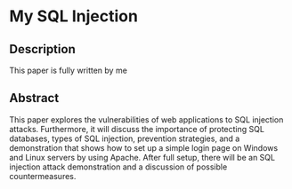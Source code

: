 <h1>My SQL Injection</h1>


<h2>Description</h2>
This paper is fully written by me
<br />


<h2>Abstract</h2>

<p>
This paper explores the vulnerabilities of web 
applications to SQL injection attacks. Furthermore, it will 
discuss the importance of protecting SQL databases, types of 
SQL injection, prevention strategies, and a demonstration that 
shows how to set up a simple login page on Windows and Linux 
servers by using Apache. After full setup, there will be an SQL 
injection attack demonstration and a discussion of possible 
countermeasures.
</p>

